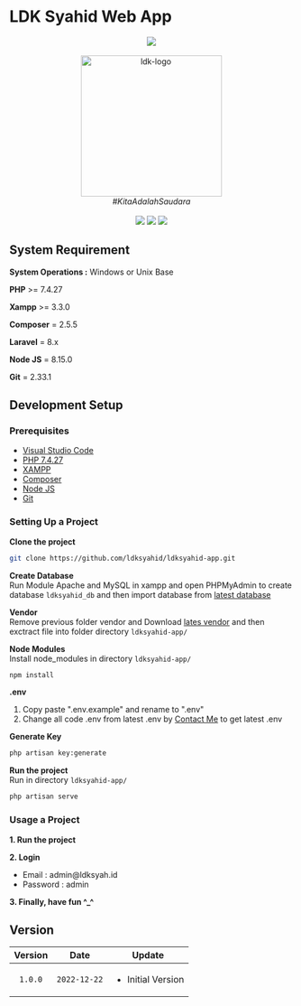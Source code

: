 # LDK Syahid Web App
<div align="center" style='text-align : center;'>
  <div class="row">
  <img src="https://laravel.com/img/logomark.min.svg" width="100px">
  </div>
  <br>
  <img src="public/Images/Logos/logoldksyahid.png" alt="ldk-logo" width="250px"/>
  <br>
  <i>#KitaAdalahSaudara</i>
  <br>
</div>

<br>
<div align="center">
<img src="https://img.shields.io/badge/version-v1.0.0-blue" />
<img src="https://img.shields.io/badge/license-LDK Syahid-green" />
<img src="https://img.shields.io/badge/contributors-11-brightgreen" />
</div>

## System Requirement
**System Operations :** Windows or Unix Base

**PHP** >= 7.4.27

**Xampp** >= 3.3.0

**Composer** = 2.5.5

**Laravel** = 8.x

**Node JS** = 8.15.0

**Git** = 2.33.1

## Development Setup

### Prerequisites
<ul>
    <li><a href="https://code.visualstudio.com/download" target="_blank" rel="noopener noreferrer">Visual Studio Code</a></li>
    <li><a href="https://windows.php.net/download#php-7.4" target="_blank" rel="noopener noreferrer">PHP 7.4.27</a></li>
    <li><a href="https://www.apachefriends.org/download.html" target="_blank" rel="noopener noreferrer">XAMPP</a></li>
    <li><a href="https://getcomposer.org/download/" target="_blank" rel="noopener noreferrer">Composer</a></li>
    <li><a href="https://nodejs.org/en/download" target="_blank" rel="noopener noreferrer">Node JS</a></li>
    <li><a href="https://git-scm.com/downloads" target="_blank" rel="noopener noreferrer">Git</a></li>
</ul>

### Setting Up a Project
<b>Clone the project</b>
<br>
```bash
git clone https://github.com/ldksyahid/ldksyahid-app.git
```

<b>Create Database</b> 
<br>
Run Module Apache and MySQL in xampp and open PHPMyAdmin to create database `ldksyahid_db` and then import database from <a href="https://drive.google.com/drive/folders/1EWyRlyuJNta8OeegRDapp_optXfPEPG_?usp=sharing" target="_blank" rel="noopener noreferrer">latest database</a> 

<b>Vendor</b> 
<br>
Remove previous folder vendor and Download <a href="https://drive.google.com/drive/folders/1_tSANdG2LfgsoUkwKqbhRD-7jyAEsuvv?usp=sharing" target="_blank" rel="noopener noreferrer">lates vendor</a> and then exctract file into folder directory `ldksyahid-app/` 

<b>Node Modules</b>
<br>
Install node_modules in directory `ldksyahid-app/`
```bash
npm install
```

<b>.env</b> 
<br>
<ol>
    <li>Copy paste ".env.example" and rename to ".env"</li>
    <li>Change all code .env from latest .env by <a href="https://wa.me/62895394755672" target="_blank" rel="noopener noreferrer">Contact Me</a> to get latest .env</li>
</ol>

<b>Generate Key</b> 
<br>
```bash
php artisan key:generate
```

<b>Run the project</b>
<br>
Run in directory `ldksyahid-app/`
```bash
php artisan serve
```

### Usage a Project
<b>1. Run the project</b> 
<br>

<b>2. Login</b> 
<br>
<ul>
    <li>Email : admin@ldksyah.id</li>
    <li>Password : admin</li>
</ul>

<b>3. Finally, have fun ^_^</b> 
<br>

## Version
| Version | Date         | Update |
| :---:   |     :---:    |  ---   |
| `1.0.0`| `2022-12-22` | <ul><li>Initial Version</li></ul> |
